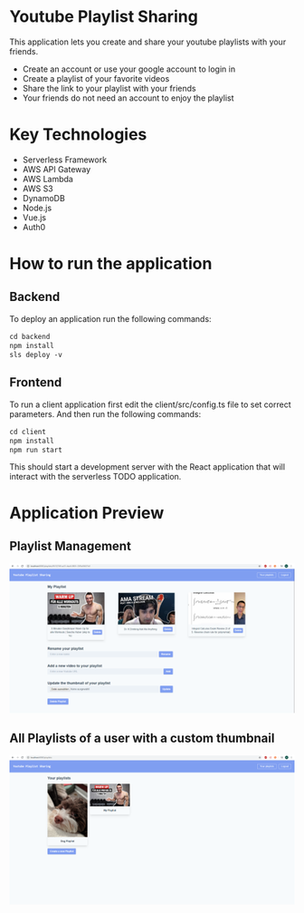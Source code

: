 # Youtube Playlist Sharing

This application lets you create and share your youtube playlists with your friends.

- Create an account or use your google account to login in
- Create a playlist of your favorite videos
- Share the link to your playlist with your friends
- Your friends do not need an account to enjoy the playlist

# Key Technologies
- Serverless Framework
- AWS API Gateway
- AWS Lambda
- AWS S3
- DynamoDB
- Node.js
- Vue.js
- Auth0

# How to run the application
## Backend
To deploy an application run the following commands:

```
cd backend
npm install
sls deploy -v
```

## Frontend
To run a client application first edit the client/src/config.ts file to set correct parameters. And then run the following commands:

```
cd client
npm install
npm run start
```

This should start a development server with the React application that will interact with the serverless TODO application.

# Application Preview

## Playlist Management
![Playlist Management Example](https://github.com/MSkrzypietz/youtube-playlist-sharing/blob/master/images/PlaylistManagement.PNG)

## All Playlists of a user with a custom thumbnail
![User Playlists Example](https://github.com/MSkrzypietz/youtube-playlist-sharing/blob/master/images/UserPlaylists.PNG)
